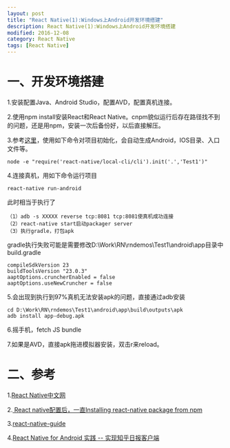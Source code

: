 ```yaml
---
layout: post
title: "React Native(1):Windows上Android开发环境搭建"
description: React Native(1):Windows上Android开发环境搭建
modified: 2016-12-08
category: React Native
tags: [React Native]
---
```


# 一、开发环境搭建

1.安装配置Java、Android Studio，配置AVD，配置真机连接。

2.使用npm install安装React和React Native。cnpm貌似运行后存在路径找不到的问题，还是用npm，安装一次后备份好，以后直接解压。

3.参考[这里](https://segmentfault.com/q/1010000004033633)，使用如下命令对项目初始化，会自动生成Android，IOS目录、入口文件等。

    node -e "require('react-native/local-cli/cli').init('.','Test1')"

4.连接真机，用如下命令运行项目

    react-native run-android

此时相当于执行了

    （1）adb -s XXXXX reverse tcp:8081 tcp:8081使真机成功连接
    （2）react-native start启动packager server
    （3）执行gradle，打包apk

gradle执行失败可能是需要修改D:\Work\RN\rndemos\Test1\android\app目录中build.gradle

    compileSdkVersion 23
    buildToolsVersion "23.0.3"
    aaptOptions.cruncherEnabled = false
    aaptOptions.useNewCruncher = false

5.会出现到执行到97%真机无法安装apk的问题，直接通过adb安装

    cd D:\Work\RN\rndemos\Test1\android\app\build\outputs\apk
    adb install app-debug.apk

6.摇手机，fetch JS bundle

7.如果是AVD，直接apk拖进模拟器安装，双击r来reload。

# 二、参考

1.[React Native中文网](http://reactnative.cn/)

2.[
React native配置后，一直Installing react-native package from npm](https://segmentfault.com/q/1010000004033633)

3.[react-native-guide](https://github.com/reactnativecn/react-native-guide)

4.[React Native for Android 实践 -- 实现知乎日报客户端](http://www.race604.com/react-native-android-practice/)





